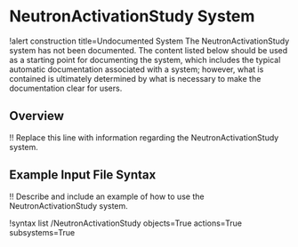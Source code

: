 # NeutronActivationStudy System

!alert construction title=Undocumented System
The NeutronActivationStudy system has not been documented. The content listed below should be used as a starting
point for documenting the system, which includes the typical automatic documentation associated with
a system; however, what is contained is ultimately determined by what is necessary to make the
documentation clear for users.

## Overview

!! Replace this line with information regarding the NeutronActivationStudy system.

## Example Input File Syntax

!! Describe and include an example of how to use the NeutronActivationStudy system.

!syntax list /NeutronActivationStudy objects=True actions=True subsystems=True
